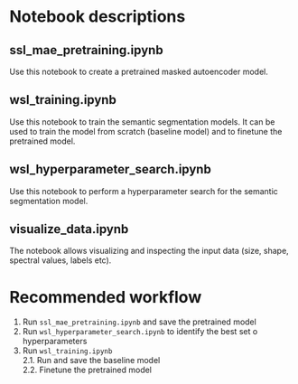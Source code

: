 # Notebook descriptions

## ssl_mae_pretraining.ipynb
Use this notebook to create a pretrained masked autoencoder model. 

## wsl_training.ipynb
Use this notebook to train the semantic segmentation models. It can be used to train the model from scratch (baseline model) and to finetune the pretrained model.

## wsl_hyperparameter_search.ipynb
Use this notebook to perform a hyperparameter search for the semantic segmentation model.

## visualize_data.ipynb
The notebook allows visualizing and inspecting the input data (size, shape, spectral values, labels etc).

# Recommended workflow
1. Run `ssl_mae_pretraining.ipynb` and save the pretrained model
2. Run `wsl_hyperparameter_search.ipynb` to identify the best set o hyperparameters
3. Run `wsl_training.ipynb`  
   2.1. Run and save the baseline model  
   2.2. Finetune the pretrained model
